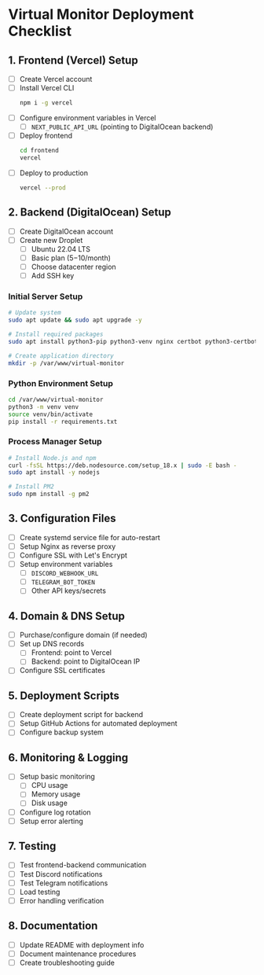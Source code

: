 # Virtual Monitor Deployment Checklist

## 1. Frontend (Vercel) Setup
- [ ] Create Vercel account
- [ ] Install Vercel CLI
  ```bash
  npm i -g vercel
  ```
- [ ] Configure environment variables in Vercel
  - [ ] `NEXT_PUBLIC_API_URL` (pointing to DigitalOcean backend)
- [ ] Deploy frontend
  ```bash
  cd frontend
  vercel
  ```
- [ ] Deploy to production
  ```bash
  vercel --prod
  ```

## 2. Backend (DigitalOcean) Setup
- [ ] Create DigitalOcean account
- [ ] Create new Droplet
  - [ ] Ubuntu 22.04 LTS
  - [ ] Basic plan ($5-$10/month)
  - [ ] Choose datacenter region
  - [ ] Add SSH key

### Initial Server Setup
```bash
# Update system
sudo apt update && sudo apt upgrade -y

# Install required packages
sudo apt install python3-pip python3-venv nginx certbot python3-certbot-nginx -y

# Create application directory
mkdir -p /var/www/virtual-monitor
```

### Python Environment Setup
```bash
cd /var/www/virtual-monitor
python3 -m venv venv
source venv/bin/activate
pip install -r requirements.txt
```

### Process Manager Setup
```bash
# Install Node.js and npm
curl -fsSL https://deb.nodesource.com/setup_18.x | sudo -E bash -
sudo apt install -y nodejs

# Install PM2
sudo npm install -g pm2
```

## 3. Configuration Files
- [ ] Create systemd service file for auto-restart
- [ ] Setup Nginx as reverse proxy
- [ ] Configure SSL with Let's Encrypt
- [ ] Setup environment variables
  - [ ] `DISCORD_WEBHOOK_URL`
  - [ ] `TELEGRAM_BOT_TOKEN`
  - [ ] Other API keys/secrets

## 4. Domain & DNS Setup
- [ ] Purchase/configure domain (if needed)
- [ ] Set up DNS records
  - [ ] Frontend: point to Vercel
  - [ ] Backend: point to DigitalOcean IP
- [ ] Configure SSL certificates

## 5. Deployment Scripts
- [ ] Create deployment script for backend
- [ ] Setup GitHub Actions for automated deployment
- [ ] Configure backup system

## 6. Monitoring & Logging
- [ ] Setup basic monitoring
  - [ ] CPU usage
  - [ ] Memory usage
  - [ ] Disk usage
- [ ] Configure log rotation
- [ ] Setup error alerting

## 7. Testing
- [ ] Test frontend-backend communication
- [ ] Test Discord notifications
- [ ] Test Telegram notifications
- [ ] Load testing
- [ ] Error handling verification

## 8. Documentation
- [ ] Update README with deployment info
- [ ] Document maintenance procedures
- [ ] Create troubleshooting guide